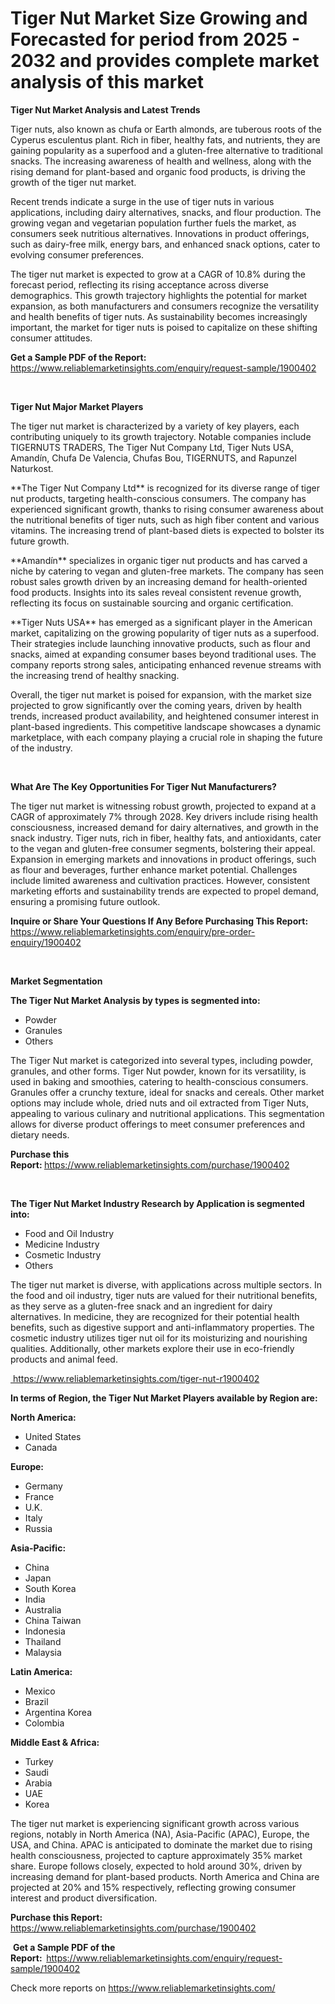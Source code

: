 <p><h1>Tiger Nut Market Size Growing and Forecasted for period from 2025 - 2032 and provides complete market analysis of this market</h1></p><p><strong>Tiger Nut Market Analysis and Latest Trends</strong></p>
<p><p>Tiger nuts, also known as chufa or Earth almonds, are tuberous roots of the Cyperus esculentus plant. Rich in fiber, healthy fats, and nutrients, they are gaining popularity as a superfood and a gluten-free alternative to traditional snacks. The increasing awareness of health and wellness, along with the rising demand for plant-based and organic food products, is driving the growth of the tiger nut market. </p><p>Recent trends indicate a surge in the use of tiger nuts in various applications, including dairy alternatives, snacks, and flour production. The growing vegan and vegetarian population further fuels the market, as consumers seek nutritious alternatives. Innovations in product offerings, such as dairy-free milk, energy bars, and enhanced snack options, cater to evolving consumer preferences. </p><p>The tiger nut market is expected to grow at a CAGR of 10.8% during the forecast period, reflecting its rising acceptance across diverse demographics. This growth trajectory highlights the potential for market expansion, as both manufacturers and consumers recognize the versatility and health benefits of tiger nuts. As sustainability becomes increasingly important, the market for tiger nuts is poised to capitalize on these shifting consumer attitudes.</p></p>
<p><strong>Get a Sample PDF of the Report:&nbsp;</strong> <a href="https://www.reliablemarketinsights.com/enquiry/request-sample/1900402?utm_campaign=3193&utm_medium=2&utm_source=Github&utm_content=ia&utm_term=07042025&utm_id=tiger-nut">https://www.reliablemarketinsights.com/enquiry/request-sample/1900402</a></p>
<p>&nbsp;</p>
<p><strong>Tiger Nut Major Market Players</strong></p>
<p><p>The tiger nut market is characterized by a variety of key players, each contributing uniquely to its growth trajectory. Notable companies include TIGERNUTS TRADERS, The Tiger Nut Company Ltd, Tiger Nuts USA, Amandín, Chufa De Valencia, Chufas Bou, TIGERNUTS, and Rapunzel Naturkost.</p><p>**The Tiger Nut Company Ltd** is recognized for its diverse range of tiger nut products, targeting health-conscious consumers. The company has experienced significant growth, thanks to rising consumer awareness about the nutritional benefits of tiger nuts, such as high fiber content and various vitamins. The increasing trend of plant-based diets is expected to bolster its future growth.</p><p>**Amandín** specializes in organic tiger nut products and has carved a niche by catering to vegan and gluten-free markets. The company has seen robust sales growth driven by an increasing demand for health-oriented food products. Insights into its sales reveal consistent revenue growth, reflecting its focus on sustainable sourcing and organic certification.</p><p>**Tiger Nuts USA** has emerged as a significant player in the American market, capitalizing on the growing popularity of tiger nuts as a superfood. Their strategies include launching innovative products, such as flour and snacks, aimed at expanding consumer bases beyond traditional uses. The company reports strong sales, anticipating enhanced revenue streams with the increasing trend of healthy snacking.</p><p>Overall, the tiger nut market is poised for expansion, with the market size projected to grow significantly over the coming years, driven by health trends, increased product availability, and heightened consumer interest in plant-based ingredients. This competitive landscape showcases a dynamic marketplace, with each company playing a crucial role in shaping the future of the industry.</p></p>
<p>&nbsp;</p>
<p><strong>What Are The Key Opportunities For Tiger Nut Manufacturers?</strong></p>
<p><p>The tiger nut market is witnessing robust growth, projected to expand at a CAGR of approximately 7% through 2028. Key drivers include rising health consciousness, increased demand for dairy alternatives, and growth in the snack industry. Tiger nuts, rich in fiber, healthy fats, and antioxidants, cater to the vegan and gluten-free consumer segments, bolstering their appeal. Expansion in emerging markets and innovations in product offerings, such as flour and beverages, further enhance market potential. Challenges include limited awareness and cultivation practices. However, consistent marketing efforts and sustainability trends are expected to propel demand, ensuring a promising future outlook.</p></p>
<p><strong>Inquire or Share Your Questions If Any Before Purchasing This Report:</strong> <a href="https://www.reliablemarketinsights.com/enquiry/pre-order-enquiry/1900402?utm_campaign=3193&utm_medium=2&utm_source=Github&utm_content=ia&utm_term=07042025&utm_id=tiger-nut">https://www.reliablemarketinsights.com/enquiry/pre-order-enquiry/1900402</a></p>
<p>&nbsp;</p>
<p><strong>Market Segmentation</strong></p>
<p><strong>The Tiger Nut Market Analysis by types is segmented into:</strong></p>
<p><ul><li>Powder</li><li>Granules</li><li>Others</li></ul></p>
<p><p>The Tiger Nut market is categorized into several types, including powder, granules, and other forms. Tiger Nut powder, known for its versatility, is used in baking and smoothies, catering to health-conscious consumers. Granules offer a crunchy texture, ideal for snacks and cereals. Other market options may include whole, dried nuts and oil extracted from Tiger Nuts, appealing to various culinary and nutritional applications. This segmentation allows for diverse product offerings to meet consumer preferences and dietary needs.</p></p>
<p><strong>Purchase this Report:&nbsp;</strong><a href="https://www.reliablemarketinsights.com/purchase/1900402?utm_campaign=3193&utm_medium=2&utm_source=Github&utm_content=ia&utm_term=07042025&utm_id=tiger-nut">https://www.reliablemarketinsights.com/purchase/1900402</a></p>
<p>&nbsp;</p>
<p><strong>The Tiger Nut Market Industry Research by Application is segmented into:</strong></p>
<p><ul><li>Food and Oil Industry</li><li>Medicine Industry</li><li>Cosmetic Industry</li><li>Others</li></ul></p>
<p><p>The tiger nut market is diverse, with applications across multiple sectors. In the food and oil industry, tiger nuts are valued for their nutritional benefits, as they serve as a gluten-free snack and an ingredient for dairy alternatives. In medicine, they are recognized for their potential health benefits, such as digestive support and anti-inflammatory properties. The cosmetic industry utilizes tiger nut oil for its moisturizing and nourishing qualities. Additionally, other markets explore their use in eco-friendly products and animal feed.</p></p>
<p><a href="https://www.reliablemarketinsights.com/tiger-nut-r1900402?utm_campaign=3193&utm_medium=2&utm_source=Github&utm_content=ia&utm_term=07042025&utm_id=tiger-nut">&nbsp;https://www.reliablemarketinsights.com/tiger-nut-r1900402</a></p>
<p><strong>In terms of Region, the Tiger Nut Market Players available by Region are:</strong></p>
<p>
    <p> <strong> North America: </strong>
        <ul>
            <li>United States</li>
            <li>Canada</li>
        </ul>
        </p> 
    <p> <strong> Europe: </strong>
        <ul>
            <li>Germany</li>
            <li>France</li>
            <li>U.K.</li>
            <li>Italy</li>
            <li>Russia</li>
        </ul>
        </p> 
    <p> <strong> Asia-Pacific: </strong>
        <ul>
            <li>China</li>
            <li>Japan</li>
            <li>South Korea</li>
            <li>India</li>
            <li>Australia</li>
            <li>China Taiwan</li>
            <li>Indonesia</li>
            <li>Thailand</li>
            <li>Malaysia</li>
        </ul>
        </p> 
    <p> <strong> Latin America: </strong>
        <ul>
            <li>Mexico</li>
            <li>Brazil</li>
            <li>Argentina Korea</li>
            <li>Colombia</li>
        </ul>
        </p> 
    <p> <strong> Middle East & Africa: </strong>
        <ul>
            <li>Turkey</li>
            <li>Saudi</li>
            <li>Arabia</li>
            <li>UAE</li>
            <li>Korea</li>
        </ul>
    </p>
    </p>
<p><p>The tiger nut market is experiencing significant growth across various regions, notably in North America (NA), Asia-Pacific (APAC), Europe, the USA, and China. APAC is anticipated to dominate the market due to rising health consciousness, projected to capture approximately 35% market share. Europe follows closely, expected to hold around 30%, driven by increasing demand for plant-based products. North America and China are projected at 20% and 15% respectively, reflecting growing consumer interest and product diversification.</p></p>
<p><strong>Purchase this Report: </strong><a href="https://www.reliablemarketinsights.com/purchase/1900402?utm_campaign=3193&utm_medium=2&utm_source=Github&utm_content=ia&utm_term=07042025&utm_id=tiger-nut">https://www.reliablemarketinsights.com/purchase/1900402</a></p>
<p>&nbsp;<strong>Get a Sample PDF of the Report:&nbsp;&nbsp;</strong><a href="https://www.reliablemarketinsights.com/enquiry/request-sample/1900402?utm_campaign=3193&utm_medium=2&utm_source=Github&utm_content=ia&utm_term=07042025&utm_id=tiger-nut">https://www.reliablemarketinsights.com/enquiry/request-sample/1900402</a></p>
<p><strong></strong></p>
<p>Check more reports on <a href="https://www.reliablemarketinsights.com/?utm_campaign=3193&utm_medium=2&utm_source=Github&utm_content=ia&utm_term=07042025&utm_id=tiger-nut">https://www.reliablemarketinsights.com/</a></p>